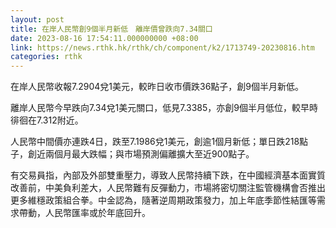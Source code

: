 ```yaml
---
layout: post
title: 在岸人民幣創9個半月新低　離岸價曾跌向7.34關口
date: 2023-08-16 17:54:11.000000000 +08:00
link: https://news.rthk.hk/rthk/ch/component/k2/1713749-20230816.htm
categories: rthk
---
```


在岸人民幣收報7.2904兌1美元，較昨日收市價跌36點子，創9個半月新低。

離岸人民幣今早跌向7.34兌1美元關口，低見7.3385，亦創9個半月低位，較早時徘徊在7.312附近。

人民幣中間價亦連跌4日，跌至7.1986兌1美元，創逾1個月新低；單日跌218點子，創近兩個月最大跌幅；與市場預測偏離擴大至近900點子。

有交易員指，內部及外部雙重壓力，導致人民幣持續下跌，在中國經濟基本面實質改善前，中美負利差大，人民幣難有反彈動力，市場將密切關注監管機構會否推出更多維穩政策組合拳。中金認為，隨著逆周期政策發力，加上年底季節性結匯等需求帶動，人民幣匯率或於年底回升。
